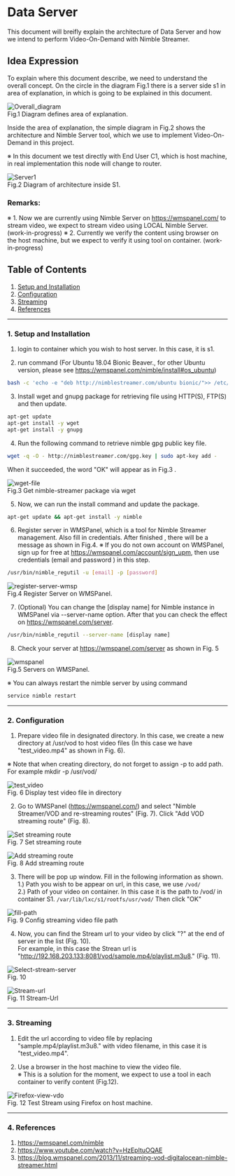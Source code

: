 # Data Server 

This document will breifly explain the architecture of Data Server and how we intend to perform Video-On-Demand with Nimble Streamer.

## Idea Expression

To explain where this document describe, we need to understand the overall concept. On the circle in the diagram Fig.1 there is a server side s1 in area of explanation, in which is going to be explained in this document. 

![Overall_diagram](./imgs/overall_diagram-server.png) <br />
Fig.1 Diagram defines area of explanation.

Inside the area of explanation, the simple diagram in Fig.2 shows the architecture and Nimble Server tool, which we use to implement Video-On-Demand in this project. 

※ In this document we test directly with End User C1, which is host machine, in real implementation this node will change to router. 

![Server1](./imgs/S1.png) <br />
Fig.2 Diagram of architecture inside S1.




### Remarks:

※ 1. Now we are currently using Nimble Server on https://wmspanel.com/ to stream video, we expect to stream video using LOCAL Nimble Server. (work-in-progress)
※ 2. Currently we verify the content using browser on the host machine, but we expect to verify it using tool on container. (work-in-progress)


## Table of Contents

1. [Setup and Installation](#1-setup-and-installation)
2. [Configuration](#2-configuration)
3. [Streaming](#3-streaming)
4. [References](#4-references)
<hr/>

### 1. Setup and Installation

1.  login to container which you wish to host server. In this case, it is s1.

2.  run command (For Ubuntu 18.04 Bionic Beaver., for other Ubuntu version, please see https://wmspanel.com/nimble/install#os_ubuntu)

```bash
bash -c 'echo -e "deb http://nimblestreamer.com/ubuntu bionic/">> /etc/apt/sources.list'
```
3.  Install wget and gnupg package for retrieving file using HTTP(S), FTP(S) and then update. 

```bash
apt-get update
apt-get install -y wget
apt-get install -y gnupg
```

4.  Run the following command to retrieve nimble gpg public key file.

```bash
wget -q -O - http://nimblestreamer.com/gpg.key | sudo apt-key add -
```

When it succeeded, the word "OK" will appear as in Fig.3 .

![wget-file](./imgs/wget-file-from-src.png) <br />
Fig.3 Get nimble-streamer package via wget
 
5.  Now, we can run the install command and update the package.

```bash
apt-get update && apt-get install -y nimble
```

6.  Register server in WMSPanel, which is a tool for Nimble Streamer management. Also fill in credentials. After finished , there will be a message as shown in Fig.4.
※ If you do not own account on WMSPanel, sign up for free at https://wmspanel.com/account/sign_upm, then use credentials (email and password ) in this step.

```bash
/usr/bin/nimble_regutil -u [email] -p [password]
```

![register-server-wmsp](./imgs/register-server-on-wmsp.jpg) <br />
Fig.4 Register Server on WMSPanel.

7.  (Optional) You can change the [display name] for Nimble instance in WMSPanel via --server-name option. After that you can check the effect on https://wmspanel.com/server.
```bash
/usr/bin/nimble_regutil --server-name [display name]
```

8.  Check your server at https://wmspanel.com/server as shown in Fig. 5


![wmspanel](./imgs/wmspanel.PNG) <br />
Fig.5 Servers on WMSPanel. 


※ You can always restart the nimble server by using command
```bash
service nimble restart
```
<hr/>

### 2. Configuration

1.  Prepare video file in designated directory. In this case, we create a new directory at /usr/vod to host video files (In this case we have "test_video.mp4" as shown in Fig. 6).

※ Note that when creating directory, do not forget to assign -p to add path. For example mkdir -p /usr/vod/

![test_video](./imgs/video-file.png) <br />
Fig. 6 Display test video file in directory

2. Go to WMSPanel (https://wmspanel.com/) and select "Nimble Streamer/VOD and re-streaming routes" (Fig. 7). Click "Add VOD streaming route" (Fig. 8).

![Set streaming route](./imgs/select-vod.png) <br />
Fig. 7 Set streaming route

![Add streaming route](./imgs/add-vod-streaming-route.PNG) <br />
Fig. 8 Add streaming route

3.  There will be pop up window. Fill in the following information as shown.<br />
1.) Path you wish to be appear on url, in this case, we use `/vod/` <br />
2.) Path of your video on container. In this case it is the path to /vod/ in container S1.
`/var/lib/lxc/s1/rootfs/usr/vod/` 
Then click "OK"

![fill-path](./imgs/config-vdo-path.PNG) <br />
Fig. 9 Config streaming video file path

4.  Now, you can find the Stream url to your video by click "?" at the end of server in the list (Fig. 10). <br />
For example, in this case the Strean url is "http://192.168.203.133:8081/vod/sample.mp4/playlist.m3u8." (Fig. 11).

![Select-stream-server](./imgs/select-stream-server.PNG) <br />
Fig. 10 

![Stream-url](./imgs/stream-url.PNG) <br />
Fig. 11 Stream-Url

<hr/>

### 3. Streaming

1.  Edit the url according to video file by replacing "sample.mp4/playlist.m3u8." with video filename, in this case it is "test_video.mp4". 

2.  Use a browser in the host machine to view the video file. <br />
 ※ This is a solution for the moment, we expect to use a tool in each container to verify content (Fig.12).

![Firefox-view-vdo](./imgs/test-stream.png) <br />
Fig. 12 Test Stream using Firefox on host machine.

<hr/>

### 4. References

1.  https://wmspanel.com/nimble
2.  https://www.youtube.com/watch?v=HzEpItuOQAE
3.  https://blog.wmspanel.com/2013/11/streaming-vod-digitalocean-nimble-streamer.html



